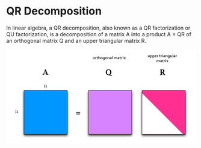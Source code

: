 # QR Decomposition

In linear algebra, a QR decomposition, also known as a QR factorization or QU factorization, is a decomposition of a matrix A into a product A = QR of an orthogonal matrix Q and an upper triangular matrix R.

![QR-Decomposition](QRdecomposition.png "QRdecomposition")